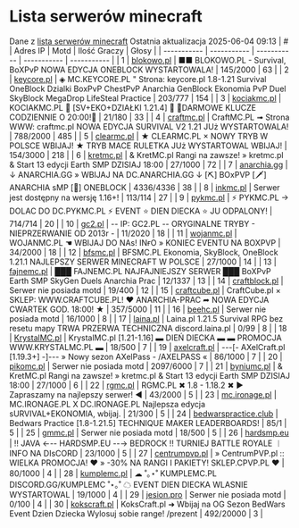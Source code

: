 
# Lista serwerów minecraft
Dane z [lista serwerów minecraft](https://mcserwery.pl/)
Ostatnia aktualizacja 2025-06-04 09:13
| # | Adres IP | Motd | Ilość Graczy | Głosy |
| ----------- | ----------- | ----------- | ----------- | ----------- |
| 1 | 	[blokowo.pl](https://mcserwery.pl/serwery/minecraft/98/) | ■■ BLOKOWO.PL - Survival, BoXPvP NOWA EDYCJA ONEBLOCK WYSTARTOWALA! | 145/2000 | 63 |
| 2 | 	[keycore.pl](https://mcserwery.pl/serwery/minecraft/252/) | ◈ MC.KEYCORE.PL " Strona: keycore.pl 1.8-1.21 Survival OneBlock Dzialki BoxPvP ChestPvP Anarchia GenBlock Ekonomia PvP Duel SkyBlock MegaDrop LifeSteal Practice | 203/777 | 154 |
| 3 | 	[kociakmc.pl](https://mcserwery.pl/serwery/minecraft/213/) | KOCIAKMC.PL 🚀 [SV+EKO+DZIAŁKI 1.21.4] 🚀 🔑DARMOWE KLUCZE CODZIENNIE O 20:00!🔑 | 21/180 | 33 |
| 4 | 	[craftmc.pl](https://mcserwery.pl/serwery/minecraft/87/) | CraftMC.PL ➟ Strona WWW: craftmc.pl NOWA EDYCJA SURVIVAL V2 1.21 JUż WYSTARTOWALA! | 788/2000 | 485 |
| 5 | 	[clearmc.pl](https://mcserwery.pl/serwery/minecraft/194/) | ★ CLEARMC.PL × NOWY TRYB W POLSCE WBIJAJ! ★ TRYB MACE RULETKA JUż WYSTARTOWAL WBIJAJ! | 154/3000 | 218 |
| 6 | 	[kretmc.pl](https://mcserwery.pl/serwery/minecraft/182/) | & KretMC.pl  Rangi na zawsze! » kretmc.pl & Start 13 edycji Earth SMP DZISIAJ 18:00 | 27/1000 | 72 |
| 7 | 	[anarchia.gg](https://mcserwery.pl/serwery/minecraft/14/) | ↓ ANARCHIA.GG » WBIJAJ NA DC.ANARCHIA.GG ↓ [⛏] BOхPVP  [🗡] ANARCHIA ѕMP  [🎣] ONEBLOCK | 4336/4336 | 38 |
| 8 | 	[inkmc.pl](https://mcserwery.pl/serwery/minecraft/15/) | Serwer jest dostępny na wersję 1.16+! | 113/114 | 27 |
| 9 | 	[pykmc.pl](https://mcserwery.pl/serwery/minecraft/276/) | ⚡ PYKMC.PL → DOLAC DO DC.PYKMC.PL ⚡ EVENT ⭐ DIEN DIECKA ⭐ JU ODPALONY! | 714/714 | 20 |
| 10 | 	[gc2.pl](https://mcserwery.pl/serwery/minecraft/107/) | -- IP: GC2.PL -- ORYGINALNE TRYBY - NIEPRZERWANIE OD 2013r - | 11/2020 | 18 |
| 11 | 	[wojanmc.pl](https://mcserwery.pl/serwery/minecraft/267/) | WOJANMC.PL ☚ WBIJAJ DO NAs! INғO » KONIEC EVENTU NA BOXPVP | 34/2000 | 18 |
| 12 | 	[bfsmc.pl](https://mcserwery.pl/serwery/minecraft/2/) | BFSMC.PL  Ekonomia, SkyBlock, OneBlock  1.21.1 NAJLEPSZY SERWER MINECRAFT W POLSCE | 27/1000 | 14 |
| 13 | 	[fajnemc.pl](https://mcserwery.pl/serwery/minecraft/100/) | ███ FAJNEMC.PL  NAJFAJNIEJSZY SERWER ███ BoXPvP  Earth SMP  SkyGen  Duels  Anarchia Prac | 12/1337 | 13 |
| 14 | 	[craftblock.pl](https://mcserwery.pl/serwery/minecraft/280/) | Serwer nie posiada motd | 19/400 | 12 |
| 15 | 	[craftcube.pl](https://mcserwery.pl/serwery/minecraft/196/) | CraftCube.pl × SKLEP: WWW.CRAFTCUBE.PL! ♥ ANARCHIA-PRAC ➦ NOWA EDYCJA CWARTEK GOD. 18:00! ★ | 357/5000 | 11 |
| 16 | 	[beehc.pl](https://mcserwery.pl/serwery/minecraft/227/) | Serwer nie posiada motd | 16/1000 | 8 |
| 17 | 	[laina.pl](https://mcserwery.pl/serwery/minecraft/165/) | Laina.pl 1.21.5 Survival RPG bez resetu mapy TRWA PRZERWA TECHNICZNA discord.laina.pl | 0/99 | 8 |
| 18 | 	[KrystalMC.pl](https://mcserwery.pl/serwery/minecraft/202/) | KrystalMC.pl [1.21-1.16] ▬ DIEŃ DIECKA ▬ ▬ PROMOCJA WWW.KRYSTALMC.PL ▬ | 18/500 | 7 |
| 19 | 	[axelcraft.pl](https://mcserwery.pl/serwery/minecraft/223/) | ---[- AXelCraft.pl [1.19.3+] -]--- » Nowy sezon AXelPass - /AXELPASS « | 86/1000 | 7 |
| 20 | 	[pikomc.pl](https://mcserwery.pl/serwery/minecraft/944/) | Serwer nie posiada motd | 2097/6000 | 7 |
| 21 | 	[byniumc.pl](https://mcserwery.pl/serwery/minecraft/157/) | & KretMC.pl  Rangi na zawsze! » kretmc.pl & Start 13 edycji Earth SMP DZISIAJ 18:00 | 27/1000 | 6 |
| 22 | 	[rgmc.pl](https://mcserwery.pl/serwery/minecraft/34/) | RGMC.PL ✖ 1.8 - 1.18.2 ✖ ► Zapraszamy na najlepszy serwer! ◄ | 43/2000 | 5 |
| 23 | 	[mc.ironage.pl](https://mcserwery.pl/serwery/minecraft/275/) | MC.IRONAGE.PL X DC.IRONAGE.PL Najlepsza edycja sURVIVAL+EKONOMIA, wbijaj. | 21/300 | 5 |
| 24 | 	[bedwarspractice.club](https://mcserwery.pl/serwery/minecraft/283/) | Bedwars Practice [1.8-1.21.5] TECHNIQUE MAKER LEADERBOARDS! | 85/1 | 5 |
| 25 | 	[gmmc.pl](https://mcserwery.pl/serwery/minecraft/292/) | Serwer nie posiada motd | 18/500 | 5 |
| 26 | 	[hardsmp.eu](https://mcserwery.pl/serwery/minecraft/621/) | !! JAVA ←-- HARDSMP.EU --→ BEDROCK !! TURNIEJ BATTLE ROYALE ︱ INFO NA DIѕCORD | 23/1000 | 5 |
| 27 | 	[centrumpvp.pl](https://mcserwery.pl/serwery/minecraft/332/) | » CentrumPVP.pl :: WIELKA PROMOCJA! ❤ » -30% NA RANGI I PAKIETY! SKLEP.CPVP.PL ❤ | 80/1000 | 4 |
| 28 | 	[kumplemc.pl](https://mcserwery.pl/serwery/minecraft/421/) | ☁ ˚｡⋆˚ KUMPLEMC.PL DISCORD.GG/KUMPLEMC  ˚⋆｡˚ ☁ EVENT DIEN DIECKA WLASNIE WYSTARTOWAL | 19/1000 | 4 |
| 29 | 	[jesion.pro](https://mcserwery.pl/serwery/minecraft/20/) | Serwer nie posiada motd | 0/100 | 4 |
| 30 | 	[kokscraft.pl](https://mcserwery.pl/serwery/minecraft/1/) | KoksCraft.pl ➜ Wbijaj na OG Sezon BedWars Event Dzien Dziecka  Wylosuj sobie range! /prezent | 492/20000 | 3 |
